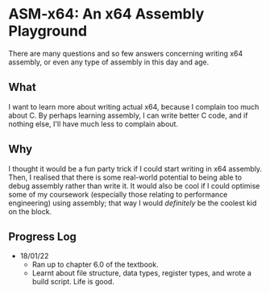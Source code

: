 # ASM-x64: An x64 Assembly Playground

There are many questions and so few answers concerning writing x64 assembly, or even any type of assembly in this day and age.

## What
I want to learn more about writing actual x64, because I complain too much about C. By perhaps learning assembly, I can write better C code, and if nothing else, I'll have much less to complain about.

## Why
I thought it would be a fun party trick if I could start writing in x64 assembly. Then, I realised that there is some real-world potential to being able to debug assembly rather than write it. It would also be cool if I could optimise some of my coursework (especially those relating to performance engineering) using assembly; that way I would *definitely* be the coolest kid on the block.

## Progress Log
- 18/01/22
    - Ran up to chapter 6.0 of the textbook.
    - Learnt about file structure, data types, register types, and wrote a build script. Life is good.